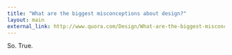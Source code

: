 ```yaml
--- 
title: "What are the biggest misconceptions about design?"
layout: main
external_link: http://www.quora.com/Design/What-are-the-biggest-misconceptions-about-design/answer/Fred-Zimmerman
---
```


So. True. 
